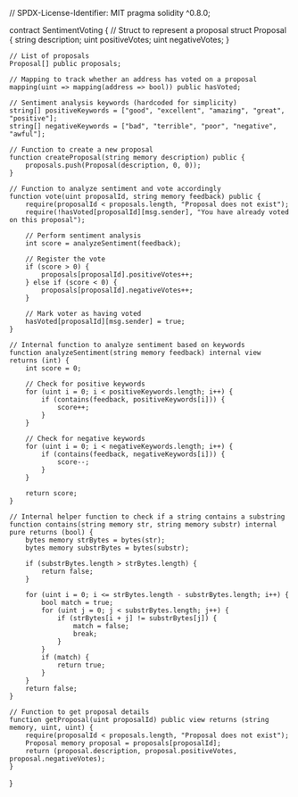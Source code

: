 // SPDX-License-Identifier: MIT
pragma solidity ^0.8.0;

contract SentimentVoting {
    // Struct to represent a proposal
    struct Proposal {
        string description;
        uint positiveVotes;
        uint negativeVotes;
    }

    // List of proposals
    Proposal[] public proposals;

    // Mapping to track whether an address has voted on a proposal
    mapping(uint => mapping(address => bool)) public hasVoted;

    // Sentiment analysis keywords (hardcoded for simplicity)
    string[] positiveKeywords = ["good", "excellent", "amazing", "great", "positive"];
    string[] negativeKeywords = ["bad", "terrible", "poor", "negative", "awful"];

    // Function to create a new proposal
    function createProposal(string memory description) public {
        proposals.push(Proposal(description, 0, 0));
    }

    // Function to analyze sentiment and vote accordingly
    function vote(uint proposalId, string memory feedback) public {
        require(proposalId < proposals.length, "Proposal does not exist");
        require(!hasVoted[proposalId][msg.sender], "You have already voted on this proposal");

        // Perform sentiment analysis
        int score = analyzeSentiment(feedback);

        // Register the vote
        if (score > 0) {
            proposals[proposalId].positiveVotes++;
        } else if (score < 0) {
            proposals[proposalId].negativeVotes++;
        }

        // Mark voter as having voted
        hasVoted[proposalId][msg.sender] = true;
    }

    // Internal function to analyze sentiment based on keywords
    function analyzeSentiment(string memory feedback) internal view returns (int) {
        int score = 0;

        // Check for positive keywords
        for (uint i = 0; i < positiveKeywords.length; i++) {
            if (contains(feedback, positiveKeywords[i])) {
                score++;
            }
        }

        // Check for negative keywords
        for (uint i = 0; i < negativeKeywords.length; i++) {
            if (contains(feedback, negativeKeywords[i])) {
                score--;
            }
        }

        return score;
    }

    // Internal helper function to check if a string contains a substring
    function contains(string memory str, string memory substr) internal pure returns (bool) {
        bytes memory strBytes = bytes(str);
        bytes memory substrBytes = bytes(substr);

        if (substrBytes.length > strBytes.length) {
            return false;
        }

        for (uint i = 0; i <= strBytes.length - substrBytes.length; i++) {
            bool match = true;
            for (uint j = 0; j < substrBytes.length; j++) {
                if (strBytes[i + j] != substrBytes[j]) {
                    match = false;
                    break;
                }
            }
            if (match) {
                return true;
            }
        }
        return false;
    }

    // Function to get proposal details
    function getProposal(uint proposalId) public view returns (string memory, uint, uint) {
        require(proposalId < proposals.length, "Proposal does not exist");
        Proposal memory proposal = proposals[proposalId];
        return (proposal.description, proposal.positiveVotes, proposal.negativeVotes);
    }
}
